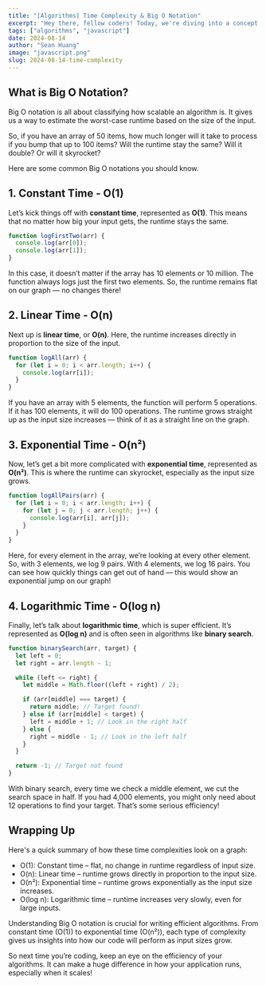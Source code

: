 ```yaml
---
title: "[Algorithms] Time Complexity & Big O Notation"
excerpt: "Hey there, fellow coders! Today, we're diving into a concept that's super important for anyone who writes algorithms: Big O notation. It helps us understand how an algorithm performs as the size of its input grows. Think of it as a way to measure the efficiency of our code. Let’s break it down into bite-sized pieces, along with some relatable examples."
tags: ["algorithms", "javascript"]
date: 2024-08-14
author: "Sean Huang"
image: "javascript.png"
slug: 2024-08-14-time-complexity
---
```


## What is Big O Notation?

Big O notation is all about classifying how scalable an algorithm is. It gives us a way to estimate the worst-case runtime based on the size of the input.

So, if you have an array of 50 items, how much longer will it take to process if you bump that up to 100 items? Will the runtime stay the same? Will it double? Or will it skyrocket?

Here are some common Big O notations you should know.

## 1. Constant Time - O(1)

Let’s kick things off with **constant time**, represented as **O(1)**. This means that no matter how big your input gets, the runtime stays the same.

```javascript
function logFirstTwo(arr) {
  console.log(arr[0]);
  console.log(arr[1]);
}
```

In this case, it doesn’t matter if the array has 10 elements or 10 million. The function always logs just the first two elements. So, the runtime remains flat on our graph — no changes there!

## 2. Linear Time - O(n)

Next up is **linear time**, or **O(n)**. Here, the runtime increases directly in proportion to the size of the input.

```javascript
function logAll(arr) {
  for (let i = 0; i < arr.length; i++) {
    console.log(arr[i]);
  }
}
```

If you have an array with 5 elements, the function will perform 5 operations. If it has 100 elements, it will do 100 operations. The runtime grows straight up as the input size increases — think of it as a straight line on the graph.

## 3. Exponential Time - O(n²)

Now, let’s get a bit more complicated with **exponential time**, represented as **O(n²)**. This is where the runtime can skyrocket, especially as the input size grows.

```javascript
function logAllPairs(arr) {
  for (let i = 0; i < arr.length; i++) {
    for (let j = 0; j < arr.length; j++) {
      console.log(arr[i], arr[j]);
    }
  }
}
```

Here, for every element in the array, we’re looking at every other element. So, with 3 elements, we log 9 pairs. With 4 elements, we log 16 pairs. You can see how quickly things can get out of hand — this would show an exponential jump on our graph!

## 4. Logarithmic Time - O(log n)

Finally, let’s talk about **logarithmic time**, which is super efficient. It’s represented as **O(log n)** and is often seen in algorithms like **binary search**.

```javascript
function binarySearch(arr, target) {
  let left = 0;
  let right = arr.length - 1;

  while (left <= right) {
    let middle = Math.floor((left + right) / 2);

    if (arr[middle] === target) {
      return middle; // Target found!
    } else if (arr[middle] < target) {
      left = middle + 1; // Look in the right half
    } else {
      right = middle - 1; // Look in the left half
    }
  }

  return -1; // Target not found
}
```

With binary search, every time we check a middle element, we cut the search space in half. If you had 4,000 elements, you might only need about 12 operations to find your target. That’s some serious efficiency!

## Wrapping Up

Here's a quick summary of how these time complexities look on a graph:

- O(1): Constant time – flat, no change in runtime regardless of input size.
- O(n): Linear time – runtime grows directly in proportion to the input size.
- O(n²): Exponential time – runtime grows exponentially as the input size increases.
- O(log n): Logarithmic time – runtime increases very slowly, even for large inputs.

Understanding Big O notation is crucial for writing efficient algorithms. From constant time (O(1)) to exponential time (O(n²)), each type of complexity gives us insights into how our code will perform as input sizes grow.

So next time you’re coding, keep an eye on the efficiency of your algorithms. It can make a huge difference in how your application runs, especially when it scales!
